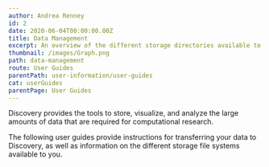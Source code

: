 ```yaml
---
author: Andrea Renney
id: 2
date: 2020-06-04T00:00:00.00Z
title: Data Management
excerpt: An overview of the different storage directories available to you, and instructions on transferring files between your personal computer and Discovery.
thumbnail: /images/Graph.png
path: data-management
route: User Guides
parentPath: user-information/user-guides
cat: userGuides
parentPage: User Guides
---
```

Discovery provides the tools to store, visualize, and analyze the large amounts of data that are required for computational research. 

The following user guides provide instructions for transferring your data to Discovery, as well as information on the different storage file systems available to you.
